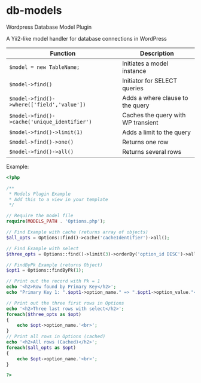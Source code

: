 # db-models
Wordpress Database Model Plugin

A Yii2-like model handler for database connections in WordPress

| Function | Description |
| --- | --- |
| `$model = new TableName;` | Initiates a model instance |
| `$model->find()` | Initiator for SELECT queries |
| `$model->find()->where(['field','value'])` | Adds a where clause to the query |
| `$model->find()->cache('unique_identifier')` | Caches the query with WP transient |
| `$model->find()->limit(1)` | Adds a limit to the query |
| `$model->find()->one()` | Returns one row |
| `$model->find()->all()` | Returns several rows |

Example:
```php
<?php

/**
 * Models Plugin Example
 * Add this to a view in your template
 */

// Require the model file
require(MODELS_PATH . 'Options.php');

// Find Example with cache (returns array of objects)
$all_opts = Options::find()->cache('cacheIdentifier')->all();

// Find Example with select
$three_opts = Options::find()->limit(3)->orderBy('option_id DESC')->all();

// FindByPk Example (returns Object)
$opt1 = Options::findByPk(1);

// Print out the record with Pk = 1
echo '<h2>Row found by Primary Key</h2>';
echo "Primary Key 1: ".$opt1->option_name." => ".$opt1->option_value."<br>";

// Print out the three first rows in Options
echo '<h2>Three last rows with select</h2>';
foreach($three_opts as $opt)
{
	echo $opt->option_name.'<br>';
}
// Print all rows in Options (cached)
echo '<h2>All rows (Cached)</h2>';
foreach($all_opts as $opt)
{
	echo $opt->option_name.'<br>';
}

?>
```